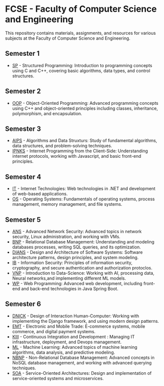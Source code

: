 # FCSE - Faculty of Computer Science and Engineering

This repository contains materials, assignments, and resources for various subjects at the Faculty of Computer Science and Engineering.

## Semester 1
- [SP](Semester-1/SP) - Structured Programming: Introduction to programming concepts using C and C++, covering basic algorithms, data types, and control structures.

## Semester 2
- [OOP](Semester-2/OOP) - Object-Oriented Programming: Advanced programming concepts using C++ and object-oriented principles including classes, inheritance, polymorphism, and encapsulation.

## Semester 3
- [AIPS](Semester-3/AIPS) - Algorithms and Data Struxturs: Study of fundamental algorithms, data structures, and problem-solving techniques.
- [IPNKS](Semester-3/IPNKS) - Internet Programming from the Client-Side: Understanding internet protocols, working with Javascript, and basic front-end principles.

## Semester 4
- [IT](Semester-4/IT) - Internet Technologies: Web technologies in .NET and development of web-based applications.
- [OS](Semester-4/OS) - Operating Systems: Fundamentals of operating systems, process management, memory management, and file systems.

## Semester 5
- [ANS](Semester-5/ANS) - Advanced Network Security: Advanced topics in network security, Linux administration, and working with VMs.
- [BNP](Semester-5/BNP) - Relational Database Management: Understanding and modeling databases processes, writing SQL queries, and its optimization.
- [DIANS](Semester-5/DIANS) - Design and Architecture of Software Systems: Software architecture patterns, design principles, and system modeling.
- [IB](Semester-5/IB) - Information Security: Principles of information security, cryptography, and secure authentication and authorization protoclos.
- [VNP](Semester-5/VNP) - Introduction to Data-Science: Working with AI, processing data, Neural networks,and implementing different ML models.
- [WP](Semester-5/WP) - Web Programming: Advanced web development, including front-end and back-end technologies in Java Spring Boot.

## Semester 6
- [DNICK](Semester-6/DNICK) - Design of Interaction Human-Computer: Working with implementing the Django framework, and using modern design patterns.
- [EMT](Semester-6/EMT) - Electronic and Mobile Trade: E-commerce systems, mobile commerce, and digital payment systems.
- [KIII](Semester-6/KIII) - Continuous Integration and Development : Managing IT infrastructure, deployment, and Devops management.
- [ML](Semester-6/ML) - Machine Learning: Advanced topics of machine learning algorithms, data analysis, and predictive modeling.
- [NBNP](Semester-6/NBNP) - Non-Relational Database Management: Advanced concepts in NoSQL database management, and working with advanced querying techniques.
- [SOA](Semester-6/SOA) - Service-Oriented Architectures: Design and implementation of service-oriented systems and microservices.
